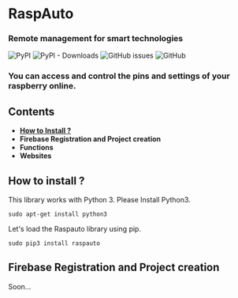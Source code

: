 # RaspAuto
### Remote management for smart technologies

![PyPI](https://img.shields.io/pypi/v/raspauto) ![PyPI - Downloads](https://img.shields.io/pypi/dm/raspauto) ![GitHub issues](https://img.shields.io/github/issues-raw/aattk/raspauto) ![GitHub](https://img.shields.io/github/license/aattk/raspauto)

### You can access and control the pins and settings of your raspberry online.


## Contents
- [**How to Install ?**](#how-to-install)
- **Firebase Registration and Project creation**
- **Functions**
- **Websites**


## How to install ?
This library works with Python 3. Please Install Python3.

``sudo apt-get install python3``

Let's load the Raspauto library using pip.

``sudo pip3 install raspauto``

## Firebase Registration and Project creation 
Soon... 
